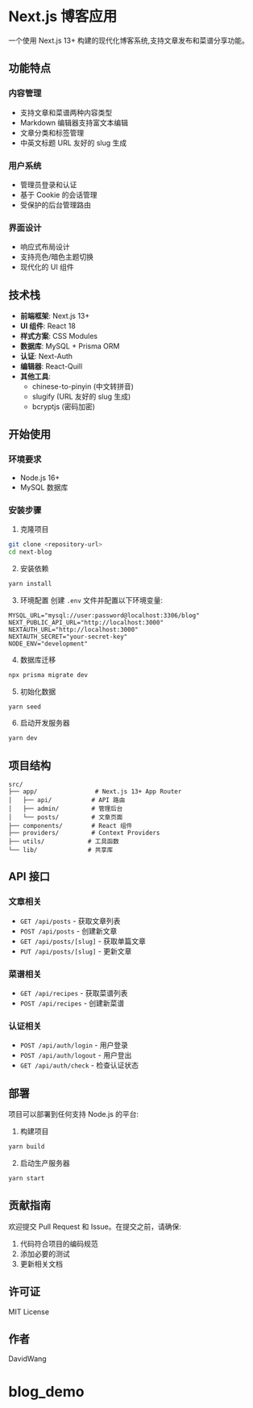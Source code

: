 # Next.js 博客应用

一个使用 Next.js 13+ 构建的现代化博客系统,支持文章发布和菜谱分享功能。

## 功能特点

### 内容管理
- 支持文章和菜谱两种内容类型
- Markdown 编辑器支持富文本编辑
- 文章分类和标签管理
- 中英文标题 URL 友好的 slug 生成

### 用户系统
- 管理员登录和认证
- 基于 Cookie 的会话管理
- 受保护的后台管理路由

### 界面设计
- 响应式布局设计
- 支持亮色/暗色主题切换
- 现代化的 UI 组件

## 技术栈

- **前端框架**: Next.js 13+
- **UI 组件**: React 18
- **样式方案**: CSS Modules
- **数据库**: MySQL + Prisma ORM
- **认证**: Next-Auth
- **编辑器**: React-Quill
- **其他工具**:
  - chinese-to-pinyin (中文转拼音)
  - slugify (URL 友好的 slug 生成)
  - bcryptjs (密码加密)

## 开始使用

### 环境要求
- Node.js 16+
- MySQL 数据库

### 安装步骤

1. 克隆项目
```bash
git clone <repository-url>
cd next-blog
```

2. 安装依赖
```bash
yarn install
```

3. 环境配置
创建 `.env` 文件并配置以下环境变量:
```env
MYSQL_URL="mysql://user:password@localhost:3306/blog"
NEXT_PUBLIC_API_URL="http://localhost:3000"
NEXTAUTH_URL="http://localhost:3000"
NEXTAUTH_SECRET="your-secret-key"
NODE_ENV="development"
```

4. 数据库迁移
```bash
npx prisma migrate dev
```

5. 初始化数据
```bash
yarn seed
```

6. 启动开发服务器
```bash
yarn dev
```

## 项目结构

```
src/
├── app/                # Next.js 13+ App Router
│   ├── api/           # API 路由
│   ├── admin/         # 管理后台
│   └── posts/         # 文章页面
├── components/        # React 组件
├── providers/         # Context Providers
├── utils/            # 工具函数
└── lib/              # 共享库
```

## API 接口

### 文章相关
- `GET /api/posts` - 获取文章列表
- `POST /api/posts` - 创建新文章
- `GET /api/posts/[slug]` - 获取单篇文章
- `PUT /api/posts/[slug]` - 更新文章

### 菜谱相关
- `GET /api/recipes` - 获取菜谱列表
- `POST /api/recipes` - 创建新菜谱

### 认证相关
- `POST /api/auth/login` - 用户登录
- `POST /api/auth/logout` - 用户登出
- `GET /api/auth/check` - 检查认证状态

## 部署

项目可以部署到任何支持 Node.js 的平台:

1. 构建项目
```bash
yarn build
```

2. 启动生产服务器
```bash
yarn start
```

## 贡献指南

欢迎提交 Pull Request 和 Issue。在提交之前，请确保:

1. 代码符合项目的编码规范
2. 添加必要的测试
3. 更新相关文档

## 许可证

MIT License

## 作者

DavidWang
# blog_demo

